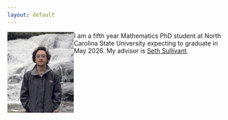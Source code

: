 ```yaml
---
layout: default
---
```


<img align="left" src="fp.jpeg" alt="" width="30%"/>

I am a fifth year Mathematics PhD student at North Carolina State University expecting to graduate in May 2026. My advisor is [Seth Sullivant](https://sethsullivant.wordpress.ncsu.edu).
